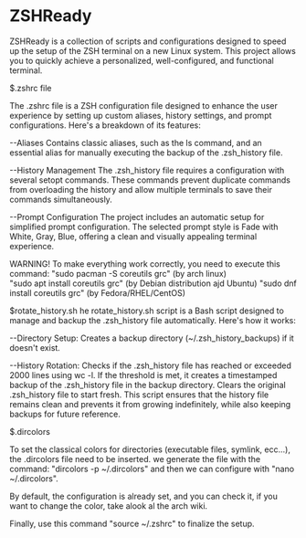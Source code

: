 # ZSHReady
ZSHReady is a collection of scripts and configurations designed to speed up the setup of the ZSH terminal on a new Linux system. This project allows you to quickly achieve a personalized, well-configured, and functional terminal.



$.zshrc file

The .zshrc file is a ZSH configuration file designed to enhance the user experience by setting up custom aliases, history settings, and prompt configurations. Here's a breakdown of its features:

--Aliases
Contains classic aliases, such as the ls command, and an essential alias for manually executing the backup of the .zsh_history file.

--History Management
The .zsh_history file requires a configuration with several setopt commands. These commands prevent duplicate commands from overloading the history and allow multiple terminals to save their commands simultaneously.

--Prompt Configuration
The project includes an automatic setup for simplified prompt configuration. The selected prompt style is Fade with White, Gray, Blue, offering a clean and visually appealing terminal experience. 

WARNING!
To make everything work correctly, you need to execute this command: 
"sudo pacman -S coreutils grc" (by arch linux)  
"sudo apt install coreutils grc" (by Debian distribution ajd Ubuntu)
"sudo dnf install coreutils grc" (by Fedora/RHEL/CentOS)




$rotate_history.sh
he rotate_history.sh script is a Bash script designed to manage and backup the .zsh_history file automatically. Here's how it works:

--Directory Setup:
Creates a backup directory (~/.zsh_history_backups) if it doesn't exist.

--History Rotation:
Checks if the .zsh_history file has reached or exceeded 2000 lines using wc -l.
If the threshold is met, it creates a timestamped backup of the .zsh_history file in the backup directory.
Clears the original .zsh_history file to start fresh.
This script ensures that the history file remains clean and prevents it from growing indefinitely, while also keeping backups for future reference.



$.dircolors

To set the classical colors for directories (executable files, symlink, ecc...), the .dircolors file need to be inserted.
we generate the file with the command:
"dircolors -p ~/.dircolors" and then we can configure with "nano ~/.dircolors".

By default, the configuration is already set, and you can check it, if you want to change the color, take alook al the arch wiki. 


Finally, use this command "source ~/.zshrc" to finalize the setup.



